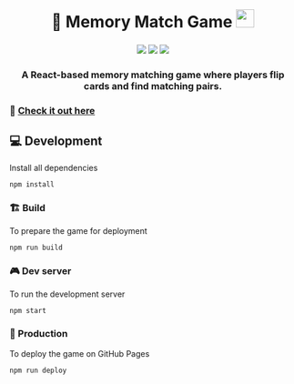 <div align="center">
<br>
<h1 >
🧠 Memory Match Game 
 <img width = "32px" src = "https://user-images.githubusercontent.com/31800695/234173101-ee5ad22e-2d93-4cd7-968b-3d8f61804153.png">
</h1>
 
</div>
 
<h3 align="center">
<img src ="https://img.shields.io/badge/React-61DAFB.svg?style=for-the-badge&logo=React&logoColor=black">
<img src ="https://img.shields.io/badge/TailwindCSS-06B6D4.svg?style=for-the-badge&logo=tailwindcss&logoColor=white">
<img src ="https://img.shields.io/badge/GitHub%20Pages-222222.svg?style=for-the-badge&logo=github&logoColor=white">
<br>
</h3>

<h3 align="center">
A React-based memory matching game where players flip cards and find matching pairs.
</h3>

### 🚀 [Check it out here](https://shreyasudhanva.github.io/MemoryGame/)

## 💻 Development

Install all dependencies

```
npm install
```


### 🏗 Build

To prepare the game for deployment

```
npm run build
```


### 🎮 Dev server

To run the development server

```
npm start
```


### 🚀 Production

To deploy the game on GitHub Pages

```
npm run deploy
```

